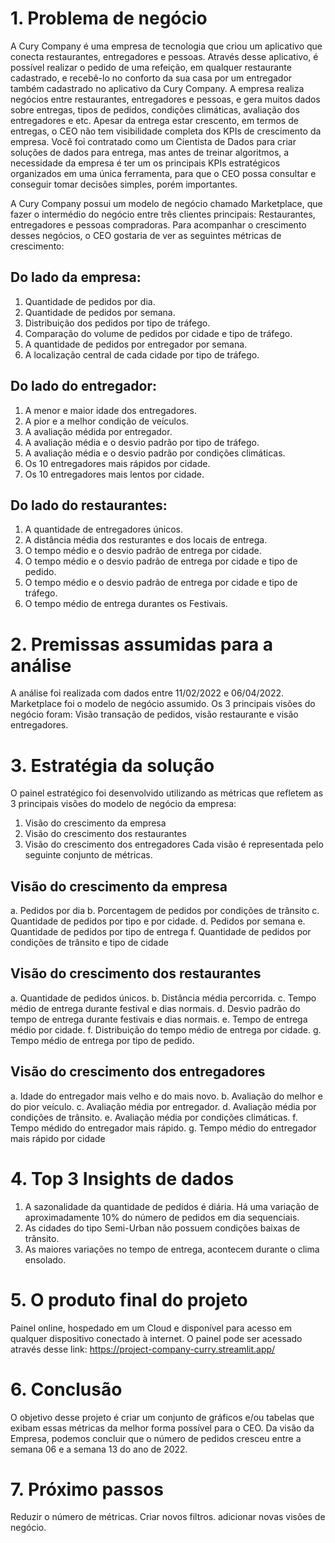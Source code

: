 # 1. Problema de negócio
A Cury Company é uma empresa de tecnologia que criou um
aplicativo que conecta restaurantes, entregadores e pessoas.
Através desse aplicativo, é possível realizar o pedido de uma refeição,
em qualquer restaurante cadastrado, e recebê-lo no conforto da sua
casa por um entregador também cadastrado no aplicativo da Cury
Company.
A empresa realiza negócios entre restaurantes, entregadores e
pessoas, e gera muitos dados sobre entregas, tipos de pedidos,
condições climáticas, avaliação dos entregadores e etc. Apesar da
entrega estar crescento, em termos de entregas, o CEO não tem
visibilidade completa dos KPIs de crescimento da empresa.
Você foi contratado como um Cientista de Dados para criar soluções
de dados para entrega, mas antes de treinar algoritmos, a
necessidade da empresa é ter um os principais KPIs estratégicos
organizados em uma única ferramenta, para que o CEO possa
consultar e conseguir tomar decisões simples, porém importantes.

A Cury Company possui um modelo de negócio chamado
Marketplace, que fazer o intermédio do negócio entre três clientes
principais: Restaurantes, entregadores e pessoas compradoras. Para
acompanhar o crescimento desses negócios, o CEO gostaria de ver
as seguintes métricas de crescimento:
    
## Do lado da empresa:
1. Quantidade de pedidos por dia.
2. Quantidade de pedidos por semana.
3. Distribuição dos pedidos por tipo de tráfego.
4. Comparação do volume de pedidos por cidade e tipo de tráfego.
4. A quantidade de pedidos por entregador por semana.
5. A localização central de cada cidade por tipo de tráfego.

## Do lado do entregador:
1. A menor e maior idade dos entregadores.
2. A pior e a melhor condição de veículos.
3. A avaliação médida por entregador.
4. A avaliação média e o desvio padrão por tipo de tráfego.
5. A avaliação média e o desvio padrão por condições climáticas.
6. Os 10 entregadores mais rápidos por cidade.
7. Os 10 entregadores mais lentos por cidade.

## Do lado do restaurantes:
1. A quantidade de entregadores únicos.
2. A distância média dos resturantes e dos locais de entrega.
3. O tempo médio e o desvio padrão de entrega por cidade.
4. O tempo médio e o desvio padrão de entrega por cidade e tipo de
pedido.
5. O tempo médio e o desvio padrão de entrega por cidade e tipo de
tráfego.
6. O tempo médio de entrega durantes os Festivais.



# 2. Premissas assumidas para a análise
A análise foi realizada com dados entre 11/02/2022 e 06/04/2022.
Marketplace foi o modelo de negócio assumido.
Os 3 principais visões do negócio foram: Visão transação de
pedidos, visão restaurante e visão entregadores.


# 3. Estratégia da solução
O painel estratégico foi desenvolvido utilizando as métricas que
refletem as 3 principais visões do modelo de negócio da empresa:
1. Visão do crescimento da empresa
2. Visão do crescimento dos restaurantes
3. Visão do crescimento dos entregadores
Cada visão é representada pelo seguinte conjunto de métricas.

## Visão do crescimento da empresa
a. Pedidos por dia
b. Porcentagem de pedidos por condições de trânsito
c. Quantidade de pedidos por tipo e por cidade.
d. Pedidos por semana
e. Quantidade de pedidos por tipo de entrega
f. Quantidade de pedidos por condições de trânsito e tipo de
cidade

## Visão do crescimento dos restaurantes
a. Quantidade de pedidos únicos.
b. Distância média percorrida.
c. Tempo médio de entrega durante festival e dias normais.
d. Desvio padrão do tempo de entrega durante festivais e dias
normais.
e. Tempo de entrega médio por cidade.
f. Distribuição do tempo médio de entrega por cidade.
g. Tempo médio de entrega por tipo de pedido.

## Visão do crescimento dos entregadores
a. Idade do entregador mais velho e do mais novo.
b. Avaliação do melhor e do pior veículo.
c. Avaliação média por entregador.
d. Avaliação média por condições de trânsito.
e. Avaliação média por condições climáticas.
f. Tempo médido do entregador mais rápido.
g. Tempo médio do entregador mais rápido por cidade



# 4. Top 3 Insights de dados
1. A sazonalidade da quantidade de pedidos é diária. Há uma
variação de aproximadamente 10% do número de pedidos em dia
sequenciais.
2. As cidades do tipo Semi-Urban não possuem condições baixas de
trânsito.
3. As maiores variações no tempo de entrega, acontecem durante o
clima ensolado.



# 5. O produto final do projeto
Painel online, hospedado em um Cloud e disponível para acesso em
qualquer dispositivo conectado à internet.
O painel pode ser acessado através desse link: https://project-company-curry.streamlit.app/


# 6. Conclusão
O objetivo desse projeto é criar um conjunto de gráficos e/ou tabelas
que exibam essas métricas da melhor forma possível para o CEO.
Da visão da Empresa, podemos concluir que o número de pedidos
cresceu entre a semana 06 e a semana 13 do ano de 2022.


# 7. Próximo passos
Reduzir o número de métricas.
Criar novos filtros.
adicionar novas visões de negócio.
